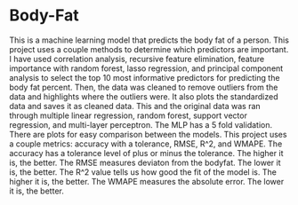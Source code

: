 # Body-Fat
This is a machine learning model that predicts the body fat of a person.
This project uses a couple methods to determine which predictors are important. I have used correlation analysis, recursive feature elimination, feature importance with random forest, lasso regression, and principal component analysis to select the top 10 most informative predictors for predicting the body fat percent. Then, the data was cleaned to remove outliers from the data and highlights where the outliers were. It also plots the standardized data and saves it as cleaned data. This and the original data was ran through multiple linear regression, random forest, support vector regression, and multi-layer perceptron. The MLP has a 5 fold validation. There are plots for easy comparison between the models.
This project uses a couple metrics: accuracy with a tolerance, RMSE, R^2, and WMAPE. The accuracy has a tolerance level of plus or minus the tolerance. The higher it is, the better. The RMSE measures deviaton from the bodyfat. The lower it is, the better. The R^2 value tells us how good the fit of the model is. The higher it is, the better. The WMAPE measures the absolute error. The lower it is, the better.
